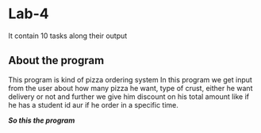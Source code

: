 # Lab-4
It contain 10 tasks along their output
## About the program 
This program is kind of pizza ordering system 
In this program we get input from the user about how many pizza he want, type of crust, either he want delivery or not and further we give him discount on his total amount like if he has a student id aur if he order in a specific time. 

***So this the program***
